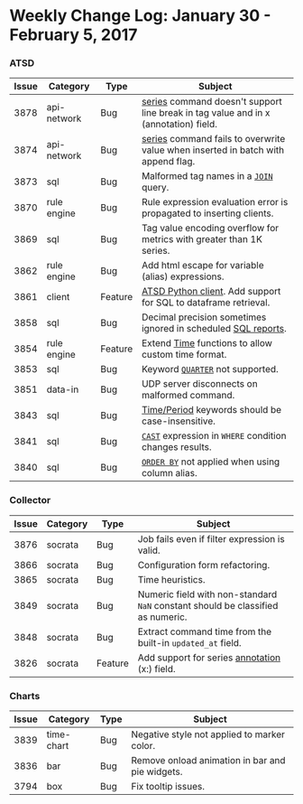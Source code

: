 Weekly Change Log: January 30 - February 5, 2017
================================================

### ATSD

| Issue| Category    | Type    | Subject                                                                              |
|------|-------------|---------|--------------------------------------------------------------------------------------| 
| 3878 | api-network | Bug     | [series](../../api/network/series.md#series-command) command doesn't support line break in tag value and in x (annotation) field.     |
| 3874 | api-network | Bug     | [series](../../api/network/series.md#series-command) command fails to overwrite value when inserted in batch with append flag.| 
| 3873 | sql         | Bug     | Malformed tag names in a [`JOIN`](../../sql#joins) query. | 
| 3870 | rule engine | Bug     | Rule expression evaluation error is propagated to inserting clients. | 
| 3869 | sql         | Bug     | Tag value encoding overflow for metrics with greater than 1K series. | 
| 3862 | rule engine | Bug     | Add html escape for variable (alias) expressions. | 
| 3861 | client      | Feature | [ATSD Python client](https://github.com/axibase/atsd-api-python#sql-queries). Add support for SQL to dataframe retrieval.| 
| 3858 | sql         | Bug     | Decimal precision sometimes ignored in scheduled [SQL reports](../../sql/scheduled-sql.md).| 
| 3854 | rule engine | Feature | Extend [Time](../../rule-engine/expression.md#time-functions) functions to allow custom time format.| 
| 3853 | sql         | Bug     | Keyword [`QUARTER`](../../api/data/series/time-unit.md#time-unit) not supported. | 
| 3851 | data-in     | Bug     | UDP server disconnects on malformed command. | 
| 3843 | sql         | Bug     | [Time/Period](../../sql#keywords) keywords should be case-insensitive. | 
| 3841 | sql         | Bug     | [`CAST`](../../sql#cast) expression in `WHERE` condition changes results. | 
| 3840 | sql         | Bug     | [`ORDER BY`](../../sql#ordering-1) not applied when using column alias. | 

### Collector

| Issue| Category    | Type    | Subject                                                                              |
|------|-------------|---------|--------------------------------------------------------------------------------------|
| 3876 | socrata     | Bug     | Job fails even if filter expression is valid. |
| 3866 | socrata     | Bug     | Configuration form refactoring. |
| 3865 | socrata     | Bug     | Time heuristics. |
| 3849 | socrata     | Bug     | Numeric field with non-standard `NaN` constant should be classified as numeric. |
| 3848 | socrata     | Bug     | Extract command time from the built-in `updated_at` field.| 
| 3826 | socrata     | Feature | Add support for series [annotation](../../api/network/series.md#series-tags-text-value-messages) (x:) field. | 

### Charts

| Issue| Category    | Type    | Subject                                                                              |
|------|-------------|---------|--------------------------------------------------------------------------------------| 
| 3839 | time-chart  | Bug     | Negative style not applied to marker color. |
| 3836 | bar         | Bug     | Remove onload animation in bar and pie widgets. | 
| 3794 | box         | Bug     | Fix tooltip issues. | 

